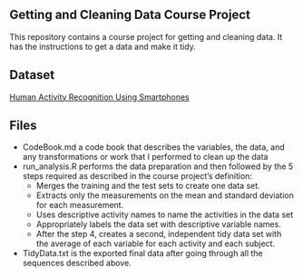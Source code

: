 ## Getting and Cleaning Data Course Project ##
This repository contains a course project for getting and cleaning data. It has the instructions to get a data and make it tidy.

## Dataset ##
[Human Activity Recognition Using Smartphones](http://archive.ics.uci.edu/ml/datasets/Human+Activity+Recognition+Using+Smartphones)

## Files  ##
* CodeBook.md a code book that describes the variables, the data, and any transformations or work that I performed to clean up the data
* run_analysis.R performs the data preparation and then followed by the 5 steps required as described in the course project’s definition:
    * Merges the training and the test sets to create one data set.
    * Extracts only the measurements on the mean and standard deviation for each measurement.
    * Uses descriptive activity names to name the activities in the data set
    * Appropriately labels the data set with descriptive variable names.
    * After the step 4, creates a second, independent tidy data set with the average of each variable for each activity and each subject.
* TidyData.txt is the exported final data after going through all the sequences described above.
